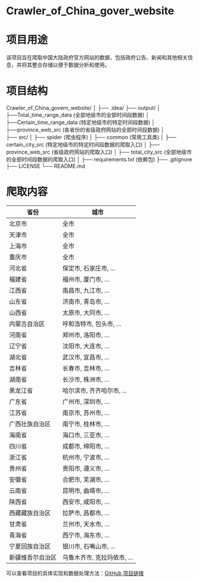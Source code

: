 # Crawler_of_China_gover_website

# 项目用途

该项目旨在爬取中国大陆政府官方网站的数据，包括政府公告、新闻和其他相关信息，并将其整合存储以便于数据分析和使用。

# 项目结构
Crawler_of_China_govern_website/
│
├── .idea/
├── output/
│     ├──Total_time_range_data (全部地级市的全部时间段数据)
│     ├──Certain_time_range_data (特定地级市的特定时间段数据)
│     ├──province_web_src (各省份的省级政府网站的全部时间段数据)
│     
├── src/
│     ├── spider (爬虫程序)
│     ├── common (常用工具类)
│     ├── certain_city_src (特定地级市的特定时间段数据的爬取入口)
│     ├── province_web_src (省级政府网站的爬取入口)
│     ├── total_city_src (全部地级市的全部时间段数据的爬取入口)
│     ├── requirements.txt (依赖包)
├── .gitignore
├── LICENSE
└── README.md


# 爬取内容

| 省份       | 城市                |
|----------|-------------------|
| 北京市      | 全市                |
| 天津市      | 全市                |
| 上海市      | 全市                |
| 重庆市      | 全市                |
| 河北省      | 保定市, 石家庄市, ...    |
| 福建省      | 福州市, 厦门市, ...     |
| 江西省      | 南昌市, 九江市, ...     |
| 山东省      | 济南市, 青岛市, ...     |
| 山西省      | 太原市, 大同市, ...     |
| 内蒙古自治区   | 呼和浩特市, 包头市, ...   |
| 河南省      | 郑州市, 洛阳市, ...     |
| 辽宁省      | 沈阳市, 大连市, ...     |
| 湖北省      | 武汉市, 宜昌市, ...     |
| 吉林省      | 长春市, 吉林市, ...     |
| 湖南省      | 长沙市, 株洲市, ...     |
| 黑龙江省     | 哈尔滨市, 齐齐哈尔市, ...  |
| 广东省      | 广州市, 深圳市, ...     |
| 江苏省      | 南京市, 苏州市, ...     |
| 广西壮族自治区  | 南宁市, 桂林市, ...     |
| 海南省      | 海口市, 三亚市, ...     |
| 四川省      | 成都市, 绵阳市, ...     |
| 浙江省      | 杭州市, 宁波市, ...     |
| 贵州省      | 贵阳市, 遵义市, ...     |
| 安徽省      | 合肥市, 芜湖市, ...     |
| 云南省      | 昆明市, 曲靖市, ...     |
| 陕西省      | 西安市, 咸阳市, ...     |
| 西藏藏族自治区  | 拉萨市, 昌都市, ...     |
| 甘肃省      | 兰州市, 天水市, ...     |
| 青海省      | 西宁市, 海东市, ...     |
| 宁夏回族自治区  | 银川市, 石嘴山市, ...    |
| 新疆维吾尔自治区 | 乌鲁木齐市, 克拉玛依市, ... |

可以查看项目的具体实现和数据处理方法：[GitHub 项目链接](https://github.com/SuperJJ2333/Crawler_of_China_gover_website)
